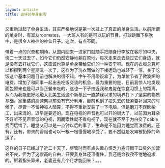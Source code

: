 ```yaml
---
layout: article
title: 这样的单身生活
---
```

又重新过起了单身生活，其实严格地说是第一次过上了真正的单身生活。以前所谓的单身时，有室友roomates，一大班人有的是可以玩的节目，打球跳舞下棋吹牛，是很令人神往的神仙日子。这次，有点不同。

带着一点的兴奋和期待，从国内回来一进家门就随手把随身行李放在客厅的中央，快二十天过去了，如今它们仍然安静地躺在原地，每次走来走去绕过它们身边，就是没有去打扰它们，这应该也算是单身带给它们的一种安宁吧。现在的衣服总算可以积攒到两个星期洗一次了，这样为了洗衣而做的下楼运动也减轻了一倍。关于吃饭这个基本问题目前也解决的很不错，中午不用带饭盒了，为单位节省了微波炉的电费，增加了和同事一起出去吃饭交流的机会，最为重要的是，目前我惊人地发现面包原来也是可以当正餐来吃的，这也一下子拉近我和鬼佬在饮食习惯上的距离，从而为我能更好地融入北美生活这个新移民一直梦寐以求的境界打下了坚实的物质基础。家里装的高速网以前没有充分利用，目前也到了把失去的赶紧要补回来的时候了，尽管一不留神被人暗算，不得不重新安装了一下电脑，但是磨刀不误砍柴工，出来混的，迟早是要还的。现在电视的声音也可以开的很大了，以前因为耳朵不好听不见声音低的电视，因而索性就不看电视了，现在就不至于为白交了cable 费而后悔了。睡觉又可以是一点钟以后的事了，生命是不能因为睡觉而浪费的。还有，还有，带来的香烟也可以一根一根慢慢地享受了，要不然就是发霉被扔掉的命运了。

这样的日子已经过了近二十天了，尽管时而有点头晕心慌乏力盗汗眼干口臭外加营养不良，但为了这崇高的自由，只要我身体还顶得住，我还是会孜孜不倦地追求的。掰着指头算来，老婆还有几个月才能回来？。。。
